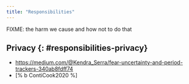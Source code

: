 ```yaml
---
title: "Responsibilities"
---
```


FIXME: the harm we cause and how not to do that

## Privacy {: #responsibilities-privacy}

- https://medium.com/@Kendra_Serra/fear-uncertainty-and-period-trackers-340ab8fdff74
- [% b ContiCook2020 %]
